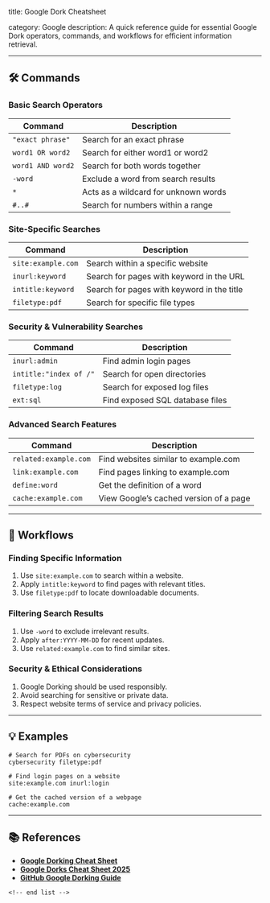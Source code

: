 title: Google Dork Cheatsheet

category: Google
description: A quick reference guide for essential Google Dork operators, commands, and workflows for efficient information retrieval.

---

## 🛠️ Commands

### **Basic Search Operators**

| Command             | Description                          |
| ------------------- | ------------------------------------ |
| `"exact phrase"`  | Search for an exact phrase           |
| `word1 OR word2`  | Search for either word1 or word2     |
| `word1 AND word2` | Search for both words together       |
| `-word`           | Exclude a word from search results   |
| `*`               | Acts as a wildcard for unknown words |
| `#..#`            | Search for numbers within a range    |

### **Site-Specific Searches**

| Command              | Description                                |
| -------------------- | ------------------------------------------ |
| `site:example.com` | Search within a specific website           |
| `inurl:keyword`    | Search for pages with keyword in the URL   |
| `intitle:keyword`  | Search for pages with keyword in the title |
| `filetype:pdf`     | Search for specific file types             |

### **Security & Vulnerability Searches**

| Command                  | Description                     |
| ------------------------ | ------------------------------- |
| `inurl:admin`          | Find admin login pages          |
| `intitle:"index of /"` | Search for open directories     |
| `filetype:log`         | Search for exposed log files    |
| `ext:sql`              | Find exposed SQL database files |

### **Advanced Search Features**

| Command                 | Description                             |
| ----------------------- | --------------------------------------- |
| `related:example.com` | Find websites similar to example.com    |
| `link:example.com`    | Find pages linking to example.com       |
| `define:word`         | Get the definition of a word            |
| `cache:example.com`   | View Google’s cached version of a page |

---

## 🔄 Workflows

### **Finding Specific Information**

1. Use `site:example.com` to search within a website.
2. Apply `intitle:keyword` to find pages with relevant titles.
3. Use `filetype:pdf` to locate downloadable documents.

### **Filtering Search Results**

1. Use `-word` to exclude irrelevant results.
2. Apply `after:YYYY-MM-DD` for recent updates.
3. Use `related:example.com` to find similar sites.

### **Security & Ethical Considerations**

1. Google Dorking should be used responsibly.
2. Avoid searching for sensitive or private data.
3. Respect website terms of service and privacy policies.

---

## 💡 Examples

```shell
# Search for PDFs on cybersecurity
cybersecurity filetype:pdf

# Find login pages on a website
site:example.com inurl:login

# Get the cached version of a webpage
cache:example.com
```

---

## 📚 References

- **[Google Dorking Cheat Sheet](https://gist.github.com/sundowndev/283efaddbcf896ab405488330d1bbc06)**
- **[Google Dorks Cheat Sheet 2025](https://www.stationx.net/google-dorks-cheat-sheet/)**
- **[GitHub Google Dorking Guide](https://github.com/chr3st5an/Google-Dorking)**

```
<!-- end list -->
```
